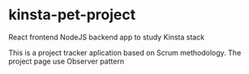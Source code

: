 # kinsta-pet-project
React frontend NodeJS backend app to study Kinsta stack 

This is a project tracker aplication based on Scrum methodology. The project page use Observer pattern 
